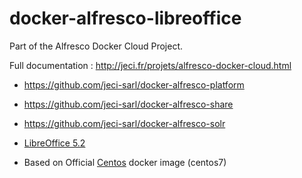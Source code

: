 # docker-alfresco-libreoffice

Part of the Alfresco Docker Cloud Project.

Full documentation : <http://jeci.fr/projets/alfresco-docker-cloud.html>

* <https://github.com/jeci-sarl/docker-alfresco-platform>
* <https://github.com/jeci-sarl/docker-alfresco-share>
* <https://github.com/jeci-sarl/docker-alfresco-solr>


* [LibreOffice 5.2](http://www.libreoffice.org/)
* Based on Official [Centos](https://hub.docker.com/_/centos/) docker image (centos7)
